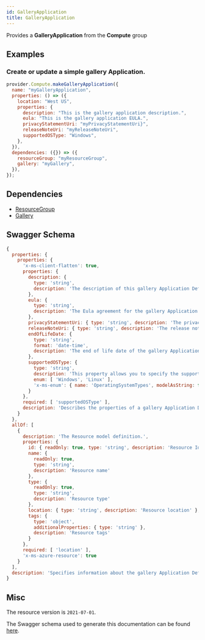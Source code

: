 ```yaml
---
id: GalleryApplication
title: GalleryApplication
---
```

Provides a **GalleryApplication** from the **Compute** group
## Examples
### Create or update a simple gallery Application.
```js
provider.Compute.makeGalleryApplication({
  name: "myGalleryApplication",
  properties: () => ({
    location: "West US",
    properties: {
      description: "This is the gallery application description.",
      eula: "This is the gallery application EULA.",
      privacyStatementUri: "myPrivacyStatementUri}",
      releaseNoteUri: "myReleaseNoteUri",
      supportedOSType: "Windows",
    },
  }),
  dependencies: ({}) => ({
    resourceGroup: "myResourceGroup",
    gallery: "myGallery",
  }),
});

```
## Dependencies
- [ResourceGroup](../Resources/ResourceGroup.md)
- [Gallery](../Compute/Gallery.md)
## Swagger Schema
```js
{
  properties: {
    properties: {
      'x-ms-client-flatten': true,
      properties: {
        description: {
          type: 'string',
          description: 'The description of this gallery Application Definition resource. This property is updatable.'
        },
        eula: {
          type: 'string',
          description: 'The Eula agreement for the gallery Application Definition.'
        },
        privacyStatementUri: { type: 'string', description: 'The privacy statement uri.' },
        releaseNoteUri: { type: 'string', description: 'The release note uri.' },
        endOfLifeDate: {
          type: 'string',
          format: 'date-time',
          description: 'The end of life date of the gallery Application Definition. This property can be used for decommissioning purposes. This property is updatable.'
        },
        supportedOSType: {
          type: 'string',
          description: 'This property allows you to specify the supported type of the OS that application is built for. <br><br> Possible values are: <br><br> **Windows** <br><br> **Linux**',
          enum: [ 'Windows', 'Linux' ],
          'x-ms-enum': { name: 'OperatingSystemTypes', modelAsString: false }
        }
      },
      required: [ 'supportedOSType' ],
      description: 'Describes the properties of a gallery Application Definition.'
    }
  },
  allOf: [
    {
      description: 'The Resource model definition.',
      properties: {
        id: { readOnly: true, type: 'string', description: 'Resource Id' },
        name: {
          readOnly: true,
          type: 'string',
          description: 'Resource name'
        },
        type: {
          readOnly: true,
          type: 'string',
          description: 'Resource type'
        },
        location: { type: 'string', description: 'Resource location' },
        tags: {
          type: 'object',
          additionalProperties: { type: 'string' },
          description: 'Resource tags'
        }
      },
      required: [ 'location' ],
      'x-ms-azure-resource': true
    }
  ],
  description: 'Specifies information about the gallery Application Definition that you want to create or update.'
}
```
## Misc
The resource version is `2021-07-01`.

The Swagger schema used to generate this documentation can be found [here](https://github.com/Azure/azure-rest-api-specs/tree/main/specification/compute/resource-manager/Microsoft.Compute/stable/2021-07-01/gallery.json).
